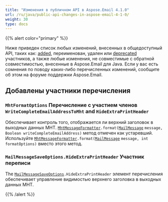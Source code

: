 ```yaml
---
title: "Изменения в публичном API в Aspose.Email 4.1.0"
url: /ru/java/public-api-changes-in-aspose-email-4-1-0/
weight: 30
type: docs
---
```


{{% alert color="primary" %}}

Ниже приведен список любых изменений, внесенных в общедоступный API, таких как: [added](/email/java/public-api-changes-in-aspose-email-4-1-0/), переименован, удален или [deprecated](/email/java/public-api-changes-in-aspose-email-4-1-0/) участников, а также любые изменения, не совместимые с обратной совместимостью, внесенные в Aspose.Email для Java. Если у вас есть сомнения по поводу каких-либо перечисленных изменений, сообщите об этом на форуме поддержки Aspose.Email.
## **Добавлены участники перечисления**
### **`MhtFormatOptions` Перечисление с участием членов `WriteCompleteEmailAddressToMht` and `HideExtraPrintHeader`**

Обеспечивает контроль того, отображается ли верхний заголовок в выходных данных MHT. [`MhtMessageFormatter`](https://apireference.aspose.com/email/java/com.aspose.email/MhtFormatOptions)`.format(`[`MailMessage`](https://apireference.aspose.com/email/java/com.aspose.email.class-use/MailMessage) `message, Boolean writeCompleteEmailAddress)` метод отмечен как устаревший. Используйте [`MhtMessageFormatter`](https://apireference.aspose.com/email/java/com.aspose.email/MhtFormatOptions)`.format(`[`MailMessage`](https://apireference.aspose.com/email/java/com.aspose.email.class-use/MailMessage) `message, int formatOptions)` вместо этого метод.
### **`MailMessageSaveOptions.HideExtraPrintHeader` Участник переписи**
The [`MailMessageSaveOptions`](https://apireference.aspose.com/email/java/com.aspose.email/SaveOptions)`.HideExtraPrintHeader` элемент перечисления обеспечивает управление видимостью верхнего заголовка в выходных данных MHT.

{{% /alert %}}
